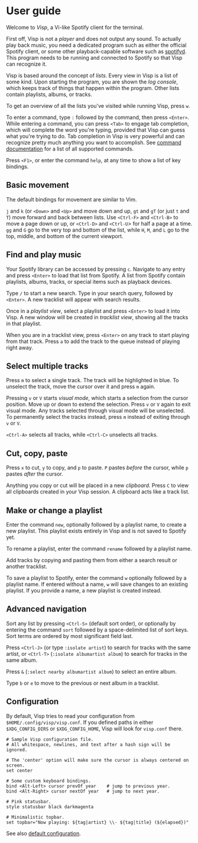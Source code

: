 # User guide

Welcome to _Visp_, a Vi-like Spotify client for the terminal.

First off, Visp is not a _player_ and does not output any sound. To actually play back
music, you need a dedicated program such as either the official Spotify client, or some
other playback-capable software such as [spotifyd](https://github.com/Spotifyd/spotifyd).
This program needs to be running and connected to Spotify so that Visp can recognize it.

Visp is based around the concept of _lists_. Every view in Visp is a list of some kind.
Upon starting the program, you are shown the _log console_, which keeps track of things
that happen within the program. Other lists contain playlists, albums, or tracks.

To get an overview of all the lists you've visited while running Visp, press `w`.

To enter a command, type `:` followed by the command, then press `<Enter>`. While entering
a command, you can press `<Tab>` to engage tab completion, which will complete the word
you're typing, provided that Visp can guess what you're trying to do. Tab completion in
Visp is very powerful and can recognize pretty much anything you want to accomplish.
See [command documentation](commands.md) for a list of all supported commands.

Press `<F1>`, or enter the command `help`, at any time to show a list of key bindings.


## Basic movement

The default bindings for movement are similar to Vim.

`j` and `k` (or `<Down>` and `<Up>` and move down and up,
`gt` and `gT` (or just `t` and `T`) move forward and back between lists.
Use `<Ctrl-F>` and `<Ctrl-B>` to move a page down or up,
or `<Ctrl-D>` and `<Ctrl-U`> for half a page at a time.
`gg` and `G` go to the very top and bottom of the list,
while `H`, `M`, and `L` go to the top, middle, and bottom of the current viewport.


## Find and play music

Your Spotify library can be accessed by pressing `c`.
Navigate to any entry and press `<Enter>` to load that list from Spotify.
A list from Spotify contain playlists, albums, tracks, or special items
such as playback devices.

Type `/` to start a new search. Type in your search query, followed by `<Enter>`.
A new tracklist will appear with search results.

Once in a _playlist view_, select a playlist and press `<Enter>` to load it into Visp.
A new window will be created in _tracklist view_, showing all the tracks in that playlist.

When you are in a tracklist view, press `<Enter>` on any track to start playing
from that track. Press `a` to add the track to the queue instead of playing right away.


## Select multiple tracks

Press `m` to select a single track. The track will be highlighted in blue. To unselect the track,
move the cursor over it and press `m` again.

Pressing `v` or `V` starts _visual mode_, which starts a selection from the cursor position.
Move up or down to extend the selection. Press `v` or `V` again to exit visual mode. Any tracks
selected through visual mode will be unselected. To permanently select the tracks instead, press
`m` instead of exiting through `v` or `V`.

`<Ctrl-A>` selects all tracks, while `<Ctrl-C>` unselects all tracks.


## Cut, copy, paste

Press `x` to cut, `y` to copy, and `p` to paste. `P` pastes
_before_ the cursor, while `p` pastes _after_ the cursor.

Anything you copy or cut will be placed in a new _clipboard_. Press `C` to view all clipboards
created in your Visp session. A clipboard acts like a track list.


## Make or change a playlist

Enter the command `new`, optionally followed by a playlist name, to create a new playlist.
This playlist exists entirely in Visp and is not saved to Spotify yet.

To rename a playlist, enter the command `rename` followed by a playlist name.

Add tracks by copying and pasting them from either a search result or another tracklist.

To save a playlist to Spotify, enter the command `w` optionally followed by a playlist name.
If entered without a name, `w` will save changes to an existing playlist. If you provide a name,
a new playlist is created instead.


## Advanced navigation

Sort any list by pressing `<Ctrl-S>` (default sort order), or optionally by entering the command `sort`
followed by a space-delimited list of sort keys.
Sort terms are ordered by most significant field last.

Press `<Ctrl-J>` (or type `:isolate artist`) to search for tracks with the same artist, 
or `<Ctrl-T>` (`:isolate albumartist album`) to search for tracks in the same album.

Press `&` (`:select nearby albumartist album`) to select an entire album.

Type `b` or `e` to move to the previous or next album in a tracklist.


## Configuration

By default, Visp tries to read your configuration from
`$HOME/.config/visp/visp.conf`.
If you defined paths in either `$XDG_CONFIG_DIRS` or `$XDG_CONFIG_HOME`, Visp will look for `visp.conf` there.

```
# Sample Visp configuration file.
# All whitespace, newlines, and text after a hash sign will be ignored.

# The 'center' option will make sure the cursor is always centered on screen.
set center

# Some custom keyboard bindings.
bind <Alt-Left> cursor prevOf year    # jump to previous year.
bind <Alt-Right> cursor nextOf year   # jump to next year.

# Pink statusbar.
style statusbar black darkmagenta

# Minimalistic topbar.
set topbar="Now playing: ${tag|artist} \\- ${tag|title} (${elapsed})"
```

See also [default configuration](../options/options.go).
